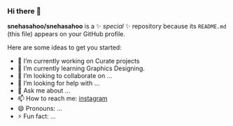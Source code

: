 ### Hi there 👋

**snehasahoo/snehasahoo** is a ✨ _special_ ✨ repository because its `README.md` (this file) appears on your GitHub profile.

Here are some ideas to get you started:

- 🔭 I’m currently working on Curate projects
- 🌱 I’m currently learning Graphics Designing.
- 👯 I’m looking to collaborate on ...
- 🤔 I’m looking for help with ...
- 💬 Ask me about ...
- 📫 How to reach me: [instagram](https://instagram.com/snehasahoo97)
- 😄 Pronouns: ...
- ⚡ Fun fact: ...

